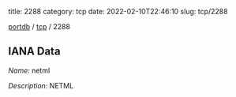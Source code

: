 title: 2288
category: tcp
date: 2022-02-10T22:46:10
slug: tcp/2288

[portdb](/) / [tcp](/category/tcp.html) / 2288


## IANA Data

_Name:_ netml

_Description:_ NETML

